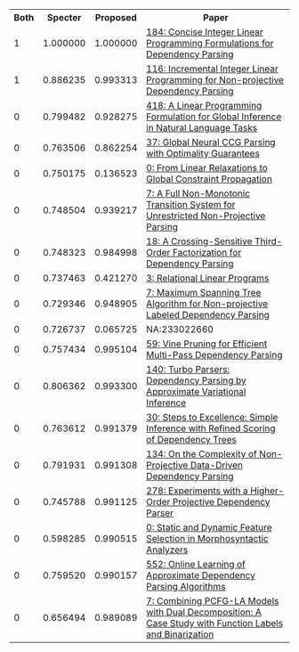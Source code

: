 <html><table><tr>
<th>Both</th>
<th>Specter</th>
<th>Proposed</th>
<th>Paper</th>
</tr>
<tr>
<td>1</td>
<td>1.000000</td>
<td>1.000000</td>
<td><a href="https://www.semanticscholar.org/paper/60df78bc14265d4b87ae5993d6b5781ccf7ec5d8">184: Concise Integer Linear Programming Formulations for Dependency Parsing</a></td>
</tr>
<tr>
<td>1</td>
<td>0.886235</td>
<td>0.993313</td>
<td><a href="https://www.semanticscholar.org/paper/27891ad3fbd8420c1a5a7459bf72b2e299487aab">116: Incremental Integer Linear Programming for Non-projective Dependency Parsing</a></td>
</tr>
<tr>
<td>0</td>
<td>0.799482</td>
<td>0.928275</td>
<td><a href="https://www.semanticscholar.org/paper/5aa70188f70d349580aed96c10a68f57dace2d33">418: A Linear Programming Formulation for Global Inference in Natural Language Tasks</a></td>
</tr>
<tr>
<td>0</td>
<td>0.763506</td>
<td>0.862254</td>
<td><a href="https://www.semanticscholar.org/paper/8602398403281dae0694b4e0488eb501d6db49ef">37: Global Neural CCG Parsing with Optimality Guarantees</a></td>
</tr>
<tr>
<td>0</td>
<td>0.750175</td>
<td>0.136523</td>
<td><a href="https://www.semanticscholar.org/paper/eb30249532972eb003dd4b56c8cba99d66225c3b">0: From Linear Relaxations to Global Constraint Propagation</a></td>
</tr>
<tr>
<td>0</td>
<td>0.748504</td>
<td>0.939217</td>
<td><a href="https://www.semanticscholar.org/paper/5c964f2ec17f2251f109b32050b027540f0c5da6">7: A Full Non-Monotonic Transition System for Unrestricted Non-Projective Parsing</a></td>
</tr>
<tr>
<td>0</td>
<td>0.748323</td>
<td>0.984998</td>
<td><a href="https://www.semanticscholar.org/paper/207850782cccbf1184d193d7b5d2ea4312f1a878">18: A Crossing-Sensitive Third-Order Factorization for Dependency Parsing</a></td>
</tr>
<tr>
<td>0</td>
<td>0.737463</td>
<td>0.421270</td>
<td><a href="https://www.semanticscholar.org/paper/c11c1a5ae7cbf1bf990efbad354257eb687a24cb">3: Relational Linear Programs</a></td>
</tr>
<tr>
<td>0</td>
<td>0.729346</td>
<td>0.948905</td>
<td><a href="https://www.semanticscholar.org/paper/d9824819e6a9490cf1ed866cd07fc989f1dd80fe">7: Maximum Spanning Tree Algorithm for Non-projective Labeled Dependency Parsing</a></td>
</tr>
<tr>
<td>0</td>
<td>0.726737</td>
<td>0.065725</td>
<td>NA:233022660</td>
</tr>
<tr>
<td>0</td>
<td>0.757434</td>
<td>0.995104</td>
<td><a href="https://www.semanticscholar.org/paper/4f3807c0342adcbf7dbafa3c94c7ac6ccc8f5888">59: Vine Pruning for Efficient Multi-Pass Dependency Parsing</a></td>
</tr>
<tr>
<td>0</td>
<td>0.806362</td>
<td>0.993300</td>
<td><a href="https://www.semanticscholar.org/paper/a0623ee43c3fa1e4b6dc609283c9d44af1f44894">140: Turbo Parsers: Dependency Parsing by Approximate Variational Inference</a></td>
</tr>
<tr>
<td>0</td>
<td>0.763612</td>
<td>0.991379</td>
<td><a href="https://www.semanticscholar.org/paper/99705f54e10fd65714f62e49046b95fd6cc3ff14">30: Steps to Excellence: Simple Inference with Refined Scoring of Dependency Trees</a></td>
</tr>
<tr>
<td>0</td>
<td>0.791931</td>
<td>0.991308</td>
<td><a href="https://www.semanticscholar.org/paper/a36ae352278435fff228e4741a04437a97aea452">134: On the Complexity of Non-Projective Data-Driven Dependency Parsing</a></td>
</tr>
<tr>
<td>0</td>
<td>0.745788</td>
<td>0.991125</td>
<td><a href="https://www.semanticscholar.org/paper/c205e82ddf7d9bd759cca3e16baa60c49cecf056">278: Experiments with a Higher-Order Projective Dependency Parser</a></td>
</tr>
<tr>
<td>0</td>
<td>0.598285</td>
<td>0.990515</td>
<td><a href="https://www.semanticscholar.org/paper/ea036e17937f24a6c4ebc399b7c2ca960c518cb4">0: Static and Dynamic Feature Selection in Morphosyntactic Analyzers</a></td>
</tr>
<tr>
<td>0</td>
<td>0.759520</td>
<td>0.990157</td>
<td><a href="https://www.semanticscholar.org/paper/8d1d98807843fad7de1734629edb0c873015c14a">552: Online Learning of Approximate Dependency Parsing Algorithms</a></td>
</tr>
<tr>
<td>0</td>
<td>0.656494</td>
<td>0.989089</td>
<td><a href="https://www.semanticscholar.org/paper/4d840a7b8177ed449d3ce28c87dab11fba2185f7">7: Combining PCFG-LA Models with Dual Decomposition: A Case Study with Function Labels and Binarization</a></td>
</tr>
</table></html>
